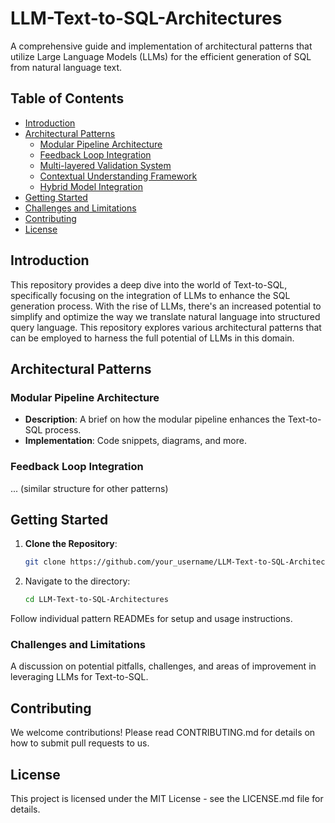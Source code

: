 # LLM-Text-to-SQL-Architectures

A comprehensive guide and implementation of architectural patterns that utilize Large Language Models (LLMs) for the efficient generation of SQL from natural language text.

## Table of Contents

- [Introduction](#introduction)
- [Architectural Patterns](#architectural-patterns)
  - [Modular Pipeline Architecture](#modular-pipeline-architecture)
  - [Feedback Loop Integration](#feedback-loop-integration)
  - [Multi-layered Validation System](#multi-layered-validation-system)
  - [Contextual Understanding Framework](#contextual-understanding-framework)
  - [Hybrid Model Integration](#hybrid-model-integration)
- [Getting Started](#getting-started)
- [Challenges and Limitations](#challenges-and-limitations)
- [Contributing](#contributing)
- [License](#license)

## Introduction

This repository provides a deep dive into the world of Text-to-SQL, specifically focusing on the integration of LLMs to enhance the SQL generation process. With the rise of LLMs, there's an increased potential to simplify and optimize the way we translate natural language into structured query language. This repository explores various architectural patterns that can be employed to harness the full potential of LLMs in this domain.

## Architectural Patterns

### Modular Pipeline Architecture
- **Description**: A brief on how the modular pipeline enhances the Text-to-SQL process.
- **Implementation**: Code snippets, diagrams, and more.

### Feedback Loop Integration
... (similar structure for other patterns)

## Getting Started

1. **Clone the Repository**:
   ```bash
   git clone https://github.com/your_username/LLM-Text-to-SQL-Architectures.git

2. Navigate to the directory:
    ```bash
    cd LLM-Text-to-SQL-Architectures


Follow individual pattern READMEs for setup and usage instructions.
### Challenges and Limitations
A discussion on potential pitfalls, challenges, and areas of improvement in leveraging LLMs for Text-to-SQL.

## Contributing
We welcome contributions! Please read CONTRIBUTING.md for details on how to submit pull requests to us.

## License
This project is licensed under the MIT License - see the LICENSE.md file for details.